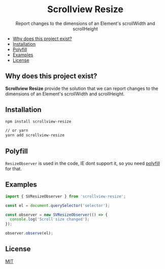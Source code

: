 <h1 align="center">Scrollview Resize</h1>

<p align="center">Report changes to the dimensions of an Element's scrollWidth and scrollHeight</p>

- [Why does this project exist?](#why-does-this-project-exist)
- [Installation](#installation)
- [Polyfill](#polyfill)
- [Examples](#examples)
- [License](#license)

## Why does this project exist?

**Scrollview Resize** provide the solution that we can report changes to the dimensions of an Element's scrollWidth and scrollHeight.

## Installation

```bash
npm install scrollview-resize

// or yarn
yarn add scrollview-resize
```

## Polyfill

`ResizeObserver` is used in the code, IE dont support it, so you need [polyfill](https://www.npmjs.com/package/resize-observer-polyfill) for that.

## Examples

```ts
import { SVResizeObserver } from 'scrollview-resize';

const el = document.querySelector('selector');

const observer = new SVResizeObserver(() => {
  console.log('Scroll size changed');
});

observer.observe(el);
```

## License

[MIT](LICENSE.md)
